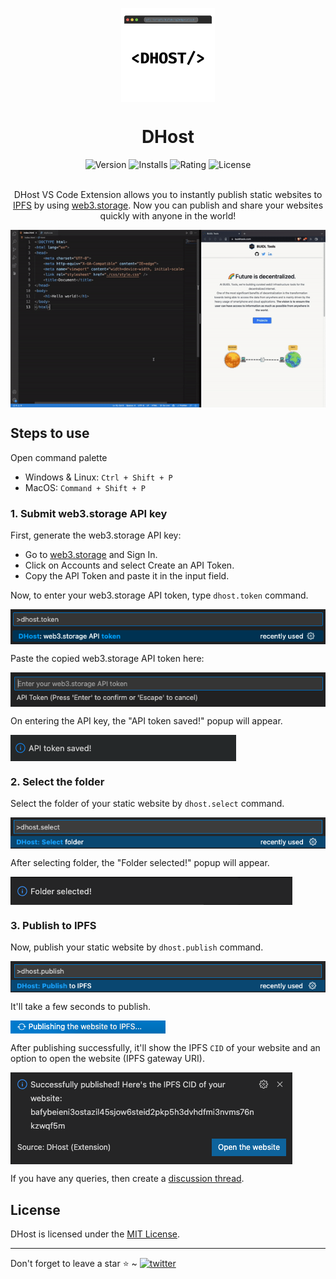 <p align="center">
    <img align="center" src="/images/logo.png" width="150" height="150"></img>
</p>

<h1 align="center">DHost</h1>

<div align="center">
    <img src="https://img.shields.io/vscode-marketplace/v/DHost.dhost.svg?style=flat-square&color=blue&label=vscode%20marketplace" alt="Version" />
    <img src="https://img.shields.io/vscode-marketplace/d/DHost.dhost.svg?style=flat-square&color=green&label=installs" alt="Installs"/>
    <img src="https://img.shields.io/vscode-marketplace/r/DHost.dhost.svg?style=flat-square&color=green&label=rating" alt="Rating"/>
    <img src="https://img.shields.io/badge/license-MIT-orange.svg?style=flat-square" alt="License">
</div><br>

<p align="center">DHost VS Code Extension allows you to instantly publish static websites to <a href="https://ipfs.io/">IPFS</a> by using <a href="https://web3.storage/">web3.storage</a>. Now you can publish and share your websites quickly with anyone in the world!</p>

<p align="center"><img align="center" src="/images/demo.gif"></img></p>

## Steps to use

Open command palette

- Windows & Linux: `Ctrl + Shift + P`
- MacOS: `Command + Shift + P`

### 1. Submit web3.storage API key

First, generate the web3.storage API key:

- Go to [web3.storage](https://web3.storage/) and Sign In.
- Click on Accounts and select Create an API Token.
- Copy the API Token and paste it in the input field.

Now, to enter your web3.storage API token, type `dhost.token` command.

<img align="center" src="/images/token_command.png"></img>

Paste the copied web3.storage API token here:

<img align="center" src="/images/enter_token.png"></img>

On entering the API key, the "API token saved!" popup will appear.

<img align="center" src="/images/token_saved.png"></img>

### 2. Select the folder

Select the folder of your static website by `dhost.select` command.

<img align="center" src="/images/select_command.png"></img>

After selecting folder, the "Folder selected!" popup will appear.

<img align="center" src="/images/folder_selected.png"></img>

### 3. Publish to IPFS

Now, publish your static website by `dhost.publish` command.

<img align="center" src="/images/publish_command.png"></img>

It'll take a few seconds to publish.

<img align="center" src="/images/publishing_to_ipfs.png"></img>

After publishing successfully, it'll show the IPFS `CID` of your website and an option to open the website (IPFS gateway URI).

<img align="center" src="/images/published.png"></img>

If you have any queries, then create a [discussion thread](https://github.com/p2plabsxyz/support/discussions).

## License

DHost is licensed under the [MIT License](https://github.com/p2plabsxyz/dhost/blob/main/LICENSE).

<hr>
Don't forget to leave a star ⭐️ ~ <a href="https://twitter.com/p2plabs_xyz" target="_blank"><img src="https://img.shields.io/twitter/follow/p2plabs_xyz?style=social" alt="twitter" /></a>
